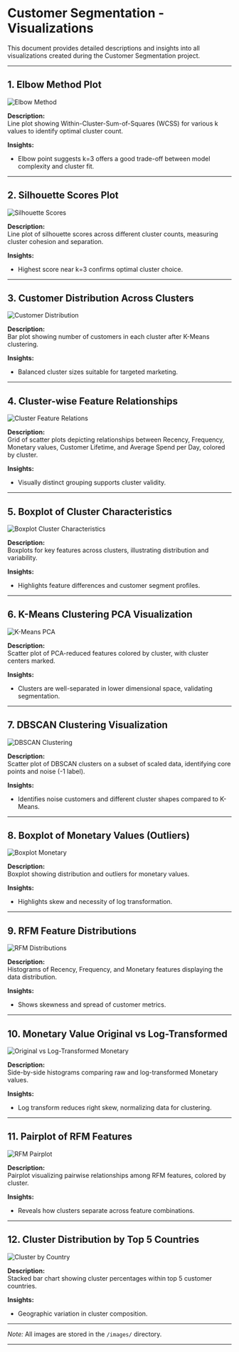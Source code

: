 # Customer Segmentation - Visualizations

This document provides detailed descriptions and insights into all visualizations created during the Customer Segmentation project.

---

## 1. Elbow Method Plot

![Elbow Method](images/Figure_1.png)

**Description:**  
Line plot showing Within-Cluster-Sum-of-Squares (WCSS) for various k values to identify optimal cluster count.

**Insights:**  
- Elbow point suggests k=3 offers a good trade-off between model complexity and cluster fit.

---

## 2. Silhouette Scores Plot

![Silhouette Scores](images/Figure_2.png)

**Description:**  
Line plot of silhouette scores across different cluster counts, measuring cluster cohesion and separation.

**Insights:**  
- Highest score near k=3 confirms optimal cluster choice.

---

## 3. Customer Distribution Across Clusters

![Customer Distribution](images/Figure_3.png)

**Description:**  
Bar plot showing number of customers in each cluster after K-Means clustering.

**Insights:**  
- Balanced cluster sizes suitable for targeted marketing.

---

## 4. Cluster-wise Feature Relationships

![Cluster Feature Relations](images/Figure_4.png)

**Description:**  
Grid of scatter plots depicting relationships between Recency, Frequency, Monetary values, Customer Lifetime, and Average Spend per Day, colored by cluster.

**Insights:**  
- Visually distinct grouping supports cluster validity.

---

## 5. Boxplot of Cluster Characteristics

![Boxplot Cluster Characteristics](images/Figure_5.png)

**Description:**  
Boxplots for key features across clusters, illustrating distribution and variability.

**Insights:**  
- Highlights feature differences and customer segment profiles.

---

## 6. K-Means Clustering PCA Visualization

![K-Means PCA](images/Figure_6.png)

**Description:**  
Scatter plot of PCA-reduced features colored by cluster, with cluster centers marked.

**Insights:**  
- Clusters are well-separated in lower dimensional space, validating segmentation.

---

## 7. DBSCAN Clustering Visualization

![DBSCAN Clustering](images/Figure_7.png)

**Description:**  
Scatter plot of DBSCAN clusters on a subset of scaled data, identifying core points and noise (-1 label).

**Insights:**  
- Identifies noise customers and different cluster shapes compared to K-Means.

---

## 8. Boxplot of Monetary Values (Outliers)

![Boxplot Monetary](images/Figure_8.png)

**Description:**  
Boxplot showing distribution and outliers for monetary values.

**Insights:**  
- Highlights skew and necessity of log transformation.

---

## 9. RFM Feature Distributions

![RFM Distributions](images/Figure_9.png)

**Description:**  
Histograms of Recency, Frequency, and Monetary features displaying the data distribution.

**Insights:**  
- Shows skewness and spread of customer metrics.

---

## 10. Monetary Value Original vs Log-Transformed

![Original vs Log-Transformed Monetary](images/Figure_10.png)

**Description:**  
Side-by-side histograms comparing raw and log-transformed Monetary values.

**Insights:**  
- Log transform reduces right skew, normalizing data for clustering.

---

## 11. Pairplot of RFM Features

![RFM Pairplot](images/Figure_11.png)

**Description:**  
Pairplot visualizing pairwise relationships among RFM features, colored by cluster.

**Insights:**  
- Reveals how clusters separate across feature combinations.

---

## 12. Cluster Distribution by Top 5 Countries

![Cluster by Country](images/Figure_12.png)

**Description:**  
Stacked bar chart showing cluster percentages within top 5 customer countries.

**Insights:**  
- Geographic variation in cluster composition.

---

*Note:* All images are stored in the `/images/` directory.

---

